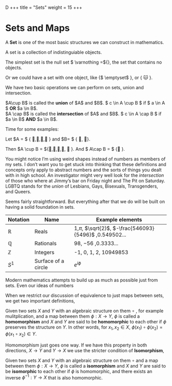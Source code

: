 D  +++
title = "Sets"
weight = 15
+++

Sets and Maps
=============

A **Set** is one of the most basic structures we can construct in
mathematics.

A set is a collection of indistinguiable objects.

The simplest set is the null set $ \varnothing =${}, the set that
contains no objects.

Or we could have a set with one object, like {$ \emptyset$ }, or { 🐱 }.

We have two basic operations we can perform on sets, union and
intersection.

<div class="definition">
 $A\cup B$ is called the
<b>union</b> of $A$ and $B$.  $ c \in A \cup B $ if $ a \in  A $ <b>OR</b> $a \in B$.</div>

<div class="definition">
 $A \cap B$ is called
the <b>intersection</b> of $A$ and $B$. $ c \in A \cap B $ if $a \in B$ <b>AND</b> $a \in B$.</div>

Time for some examples:

Let $A = $ { 🐶,🐴,🐇,🐡 } and $B= $ { 🐴, 🥦}.

Then $A \cup B = ${🐶,🐴,🐇,🐡, 🥦 }. And $ A\cap B = $ {🐴 }.

You might notice I’m using weird shapes instead of numbers as members of
my sets. I don’t want you to get stuck into thinking that these
definitions and concepts only apply to abstract numbers and the sorts of
things you dealt with in high school. An investigator might very well
look for the *intersection* of those who where at Jimmy’s bar on Friday
night and The Pit on Saturday. LGBTQ stands for the *union* of Lesbians,
Gays, Bisexuals, Transgenders, and Queers.

Seems fairly straightforward. But everything after that we do will be
built on having a solid foundation in sets.


| Notation | Name | Example elements|
| ---- | --- | --- |
| $\mathbb{R}$ | Reals | 1,$\pi$, $\sqrt{2}$, $-\frac{546093}{5496}$ ,0.549502... |
| $\mathbb{Q}$ | Rationals | 98, $-{5}{6}$ ,0.3333... |
| $\mathbb{Z}$ | Integers  | -1, 0, 1, 2, 10949853 |
| $S^1$ | Surface of a circle | $e^{i \phi}$ |


Modern mathematics attempts to build up as much as possible just from
sets. Even our ideas of numbers

When we restrict our discussion of equivalence to just maps between
sets, we get two important definitions,

Given two sets $X$ and $Y$ with an algebraic structure on them $\circ$ ,
for example mulitplication, and a map between them
$\phi:X\rightarrow Y$, $\phi$ is called a **homomorphism** and $X$ and
$Y$ are said to be **homomorphic** to each other if $\phi$ preserves the
structure on $Y$. In other words, for $x_1,x_2 \in X$,
$\phi(x_1)\circ \phi(x_2) = \phi(x_1 \circ x_2) \in Y$.

Homomorphism just goes one way. If we have this property in both
directions, $X\rightarrow Y$ and $Y\rightarrow X$ we use the stricter
condition of **Isomorphism**,

Given two sets $X$ and $Y$ with an algebraic structure on them $\circ$
and a map between them $\phi:X\rightarrow Y$, $\phi$ is called a
**isomorphism** and $X$ and $Y$ are said to be **isomorphic** to each
other if $\phi$ is homomorphic, and there exists an inverse
$\phi^{-1}: Y \rightarrow X$ that is also homomorphic.
